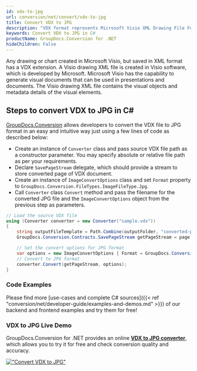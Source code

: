 ```yaml
---
id: vdx-to-jpg
url: conversion/net/convert/vdx-to-jpg
title: Convert VDX to JPG
description: "VDX format represents Microsoft Visio XML Drawing File Format with .vdx extension. Learn how to convert VDX to JPG file programmatically in C# language using GroupDocs.Conversion for .NET library."
keywords: Convert VDX to JPG in C#
productName: GroupDocs.Conversion for .NET
hideChildren: False
---
```


Any drawing or chart created in Microsoft Visio, but saved in XML format has a VDX extension. A Visio drawing XML file is created in Visio software, which is developed by Microsoft. Microsoft Visio has the capability to generate visual documents that can be used in presentations and documents. The Visio drawing XML file contains the visual objects and metadata details of the visual elements.

## Steps to convert VDX to JPG in C#

[GroupDocs.Conversion](https://products.groupdocs.com/conversion/net) allows developers to convert the VDX file to JPG format in an easy and intuitive way just using a few lines of code as described below:

* Create an instance of `Converter` class and pass source VDX file path as a constructor parameter. You may specify absolute or relative file path as per your requirements. 
* Declare `SavePageStream` delegate, which should provide a stream to store converted page of VDX document.
* Create an instance of `ImageConvertOptions` class and set `Format` property to `GroupDocs.Conversion.FileTypes.ImageFileType.Jpg`.
* Call `Converter` class `Convert` method and pass the filename for the converted JPG file and the `ImageConvertOptions` object from the previous step as parameters.

```csharp
// Load the source VDX file
using (Converter converter = new Converter("sample.vdx"))
{
    string outputFileTemplate = Path.Combine(outputFolder, "converted-page-{0}.jpg");
    GroupDocs.Conversion.Contracts.SavePageStream getPageStream = page => new FileStream(string.Format(outputFileTemplate, page), FileMode.Create);

    // Set the convert options for JPG format
    var options = new ImageConvertOptions { Format = GroupDocs.Conversion.FileTypes.ImageFileType.Jpg };   
    // Convert to JPG format
    converter.Convert(getPageStream, options);
}
```

### Code Examples

Please find more [use-cases and complete C# sources]({{< ref "conversion/net/developer-guide/examples-and-demos.md" >}}) of our backend and frontend examples and try them for free!

### VDX to JPG Live Demo

GroupDocs.Conversion for .NET provides an online [**VDX to JPG converter**](https://products.groupdocs.app/conversion/vdx-to-jpg), which allows you to try it for free and check conversion quality and accuracy.

[!["Convert VDX to JPG"](conversion/net/images/convert-to-jpg/convert-vdx-to-jpg.png)](https://products.groupdocs.app/conversion/vdx-to-jpg)